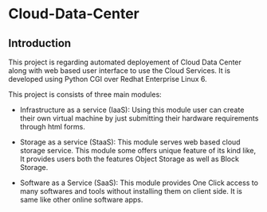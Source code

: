 # Cloud-Data-Center
## Introduction

This project is regarding automated deployement of  Cloud Data Center along with web based user interface to use the Cloud Services. It is developed using Python CGI over Redhat Enterprise Linux 6.

This project is consists of three main modules: 

- Infrastructure as a service (IaaS): Using this module user can create their own virtual machine by just submitting their hardware requirements through html forms.

- Storage as a service (StaaS): This module serves web based cloud storage service. This module some offers unique feature of its kind like, It provides users both the features Object Storage as well as Block Storage.

- Software as a Service (SaaS): This module provides One Click access to many softwares and tools without installing them on client side. It is same like other online software apps.
